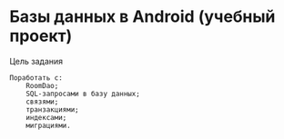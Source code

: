 # Базы данных в Android (учебный проект)

Цель задания 

    Поработать c: 
        RoomDao; 
        SQL-запросами в базу данных; 
        связями; 
        транзакциями; 
        индексами; 
        миграциями. 
